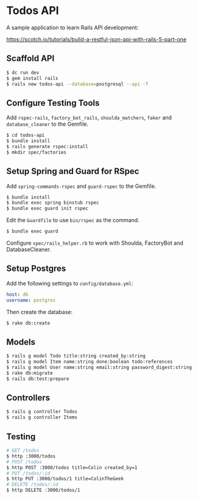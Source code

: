 # Todos API

A sample application to learn Rails API development:

https://scotch.io/tutorials/build-a-restful-json-api-with-rails-5-part-one

## Scaffold API

```bash
$ dc run dev
$ gem install rails
$ rails new todos-api --database=postgresql --api -T
```

## Configure Testing Tools

Add `rspec-rails`, `factory_bot_rails`, `shoulda_matchers`, `faker` and `database_cleaner` to the Gemfile.

```bash
$ cd todos-api
$ bundle install
$ rails generate rspec:install
$ mkdir spec/factories
```

## Setup Spring and Guard for RSpec

Add `spring-commands-rspec` and `guard-rspec` to the Gemfile.

```bash
$ bundle install
$ bundle exec spring binstub rspec
$ bundle exec guard init rspec
```

Edit the `Guardfile` to use `bin/rspec` as the command. 

```bash
$ bundle exec guard
```

Configure `spec/rails_helper.rb` to work with Shoulda, FactoryBot and DatabaseCleaner.

## Setup Postgres

Add the following settings to `config/database.yml`:

```yaml
host: db
username: postgres
```

Then create the database:

```bash
$ rake db:create
```

## Models

```bash
$ rails g model Todo title:string created_by:string
$ rails g model Item name:string done:boolean todo:references
$ rails g model User name:string email:string password_digest:string
$ rake db:migrate
$ rails db:test:prepare
```

## Controllers

```bash
$ rails g controller Todos
$ rails g controller Items
```

## Testing

```bash
# GET /todos
$ http :3000/todos
# POST /todos
$ http POST :3000/todos title=Colin created_by=1
# PUT /todos/:id
$ http PUT :3000/todos/1 title=ColinTheGeek
# DELETE /todos/:id
$ http DELETE :3000/todos/1
```
